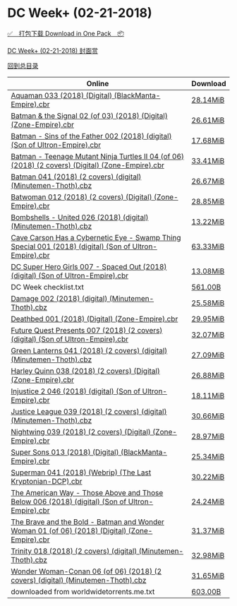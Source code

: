 # DC Week+ (02-21-2018)

[✅&emsp;打包下载 Download in One Pack&emsp;📦](https://pan.baidu.com/s/1jKjC2Cu)

[DC Week+ (02-21-2018) 封面赏](/https://github.com/alicewish/markdown/blob/master/cover/DC-Week-02-21-2018-Covers.md)



[回到总目录](https://github.com/alicewish/markdown/blob/master/Catalogs.md)



Online | Download
--- | ---
[Aquaman 033 (2018) (Digital) (BlackManta-Empire).cbr](https://github.com/alicewish/markdown/blob/master/comic/Aquaman-033-2018-Digital-BlackManta-Empire-cbr.md) | [28.14MiB](https://pan.baidu.com/s/1jKjC2Cu#list/path=%2FDC%20Week%202018%20Q1%2FDC%20Week%2B%20%2802-21-2018%29%2F%E3%82%B7%E3%82%AD%E3%82%BD%E3%82%AF%E3%82%A6%E3%82%BB%E3%82%A6%E3%82%AA%E3%82%A4%E3%82%B3%E3%82%A6%E3%82%BB%E3%82%AD%E3%82%B7%E3%82%BB%E3%82%B1%E3%82%A4%E3%82%A2%E3%82%BD%E3%82%B9%E3%82%B9%E3%82%BF%E3%82%B1%E3%82%A2%E3%82%B9%E3%82%BB%E3%82%B3%E3%82%A4%E3%82%AF%E3%82%AD%E3%82%BF%E3%82%A8&parentPath=%2FDC%20Week%202018%20Q1)
[Batman & the Signal 02 (of 03) (2018) (Digital) (Zone-Empire).cbr](https://github.com/alicewish/markdown/blob/master/comic/Batman-Signal-02-of-03-2018-Digital-Zone-Empire-cbr.md) | [26.61MiB](https://pan.baidu.com/s/1jKjC2Cu#list/path=%2FDC%20Week%202018%20Q1%2FDC%20Week%2B%20%2802-21-2018%29%2F%E3%82%A8%E3%82%B1%E3%82%AB%E3%82%A4%E3%82%BD%E3%82%B5%E3%82%B7%E3%82%AA%E3%82%BF%E3%82%B1%E3%82%AB%E3%82%A2%E3%82%B3%E3%82%AB%E3%82%A2%E3%82%BF%E3%82%B1%E3%82%AA%E3%82%B1%E3%82%BB%E3%82%B3%E3%82%BF%E3%82%AA%E3%82%B3%E3%82%A8%E3%82%BD%E3%82%B9%E3%82%AD%E3%82%AD%E3%82%B3%E3%82%A4%E3%82%B3&parentPath=%2FDC%20Week%202018%20Q1)
[Batman - Sins of the Father 002 (2018) (digital) (Son of Ultron-Empire).cbr](https://github.com/alicewish/markdown/blob/master/comic/Batman-Sins-of-Father-002-2018-digital-Son-of-Ultron-Empire-cbr.md) | [17.68MiB](https://pan.baidu.com/s/1jKjC2Cu#list/path=%2FDC%20Week%202018%20Q1%2FDC%20Week%2B%20%2802-21-2018%29%2F%E3%82%BB%E3%82%BD%E3%82%B1%E3%82%A4%E3%82%B5%E3%82%AA%E3%82%BD%E3%82%B9%E3%82%B5%E3%82%AF%E3%82%B7%E3%82%B7%E3%82%AD%E3%82%A4%E3%82%A8%E3%82%A8%E3%82%B1%E3%82%A8%E3%82%A8%E3%82%A6%E3%82%AB%E3%82%B9%E3%82%A2%E3%82%A2%E3%82%B9%E3%82%B3%E3%82%AD%E3%82%A6%E3%82%B7%E3%82%B3%E3%82%B5%E3%82%A2&parentPath=%2FDC%20Week%202018%20Q1)
[Batman - Teenage Mutant Ninja Turtles II 04 (of 06) (2018) (2 covers) (Digital) (Zone-Empire).cbr](https://github.com/alicewish/markdown/blob/master/comic/Batman-Teenage-Mutant-Ninja-Turtles-II-04-of-06-2018-2-covers-Digital-Zone-Empire-cbr.md) | [33.41MiB](https://pan.baidu.com/s/1jKjC2Cu#list/path=%2FDC%20Week%202018%20Q1%2FDC%20Week%2B%20%2802-21-2018%29%2F%E3%82%B9%E3%82%B3%E3%82%A8%E3%82%BD%E3%82%B5%E3%82%B3%E3%82%B7%E3%82%BF%E3%82%AD%E3%82%A6%E3%82%B1%E3%82%B3%E3%82%B7%E3%82%B9%E3%82%A6%E3%82%BB%E3%82%B7%E3%82%B5%E3%82%B9%E3%82%A8%E3%82%B3%E3%82%A2%E3%82%AB%E3%82%AA%E3%82%B3%E3%82%A6%E3%82%AB%E3%82%BB%E3%82%A2%E3%82%AF%E3%82%B7%E3%82%AB&parentPath=%2FDC%20Week%202018%20Q1)
[Batman 041 (2018) (2 covers) (digital) (Minutemen-Thoth).cbz](https://github.com/alicewish/markdown/blob/master/comic/Batman-041-2018-2-covers-digital-Minutemen-Thoth-cbz.md) | [26.67MiB](https://pan.baidu.com/s/1jKjC2Cu#list/path=%2FDC%20Week%202018%20Q1%2FDC%20Week%2B%20%2802-21-2018%29%2F%E3%82%B3%E3%82%AA%E3%82%B9%E3%82%AF%E3%82%AA%E3%82%A4%E3%82%B1%E3%82%AF%E3%82%B9%E3%82%B7%E3%82%A2%E3%82%BB%E3%82%B9%E3%82%A6%E3%82%A4%E3%82%A2%E3%82%BB%E3%82%A6%E3%82%BF%E3%82%AB%E3%82%AF%E3%82%BB%E3%82%B1%E3%82%B5%E3%82%B5%E3%82%AB%E3%82%A4%E3%82%AD%E3%82%A6%E3%82%A8%E3%82%A8%E3%82%A4&parentPath=%2FDC%20Week%202018%20Q1)
[Batwoman 012 (2018) (2 covers) (Digital) (Zone-Empire).cbr](https://github.com/alicewish/markdown/blob/master/comic/Batwoman-012-2018-2-covers-Digital-Zone-Empire-cbr.md) | [28.85MiB](https://pan.baidu.com/s/1jKjC2Cu#list/path=%2FDC%20Week%202018%20Q1%2FDC%20Week%2B%20%2802-21-2018%29%2F%E3%82%BB%E3%82%A8%E3%82%AB%E3%82%BB%E3%82%B5%E3%82%AF%E3%82%AD%E3%82%B9%E3%82%A2%E3%82%A4%E3%82%B7%E3%82%A6%E3%82%BD%E3%82%B3%E3%82%A6%E3%82%BD%E3%82%AA%E3%82%B7%E3%82%A8%E3%82%AA%E3%82%AB%E3%82%B5%E3%82%A2%E3%82%A2%E3%82%A2%E3%82%B1%E3%82%AA%E3%82%A8%E3%82%BF%E3%82%A2%E3%82%B9%E3%82%BD&parentPath=%2FDC%20Week%202018%20Q1)
[Bombshells - United 026 (2018) (digital) (Minutemen-Thoth).cbz](https://github.com/alicewish/markdown/blob/master/comic/Bombshells-United-026-2018-digital-Minutemen-Thoth-cbz.md) | [13.22MiB](https://pan.baidu.com/s/1jKjC2Cu#list/path=%2FDC%20Week%202018%20Q1%2FDC%20Week%2B%20%2802-21-2018%29%2F%E3%82%B5%E3%82%A8%E3%82%A6%E3%82%B7%E3%82%A2%E3%82%AB%E3%82%A6%E3%82%BB%E3%82%A6%E3%82%AB%E3%82%AB%E3%82%AA%E3%82%A6%E3%82%B9%E3%82%BF%E3%82%B7%E3%82%BB%E3%82%AA%E3%82%BB%E3%82%AB%E3%82%A2%E3%82%BF%E3%82%BD%E3%82%A6%E3%82%B5%E3%82%B1%E3%82%B5%E3%82%B3%E3%82%A4%E3%82%A2%E3%82%AF%E3%82%BD&parentPath=%2FDC%20Week%202018%20Q1)
[Cave Carson Has a Cybernetic Eye - Swamp Thing Special 001 (2018) (digital) (Son of Ultron-Empire).cbr](https://github.com/alicewish/markdown/blob/master/comic/Cave-Carson-Has-a-Cybernetic-Eye-Swamp-Thing-Special-001-2018-digital-Son-of-Ultron-Empire-cbr.md) | [63.33MiB](https://pan.baidu.com/s/1jKjC2Cu#list/path=%2FDC%20Week%202018%20Q1%2FDC%20Week%2B%20%2802-21-2018%29%2F%E3%82%A4%E3%82%B9%E3%82%B3%E3%82%AF%E3%82%AB%E3%82%A4%E3%82%B9%E3%82%A2%E3%82%AD%E3%82%AD%E3%82%BB%E3%82%B5%E3%82%BF%E3%82%BD%E3%82%B5%E3%82%B9%E3%82%AF%E3%82%A2%E3%82%AF%E3%82%B3%E3%82%A8%E3%82%B5%E3%82%A8%E3%82%A6%E3%82%B5%E3%82%AB%E3%82%A2%E3%82%B5%E3%82%AF%E3%82%B3%E3%82%B3%E3%82%B3&parentPath=%2FDC%20Week%202018%20Q1)
[DC Super Hero Girls 007 - Spaced Out (2018) (digital) (Son of Ultron-Empire).cbr](https://github.com/alicewish/markdown/blob/master/comic/DC-Super-Hero-Girls-007-Spaced-Out-2018-digital-Son-of-Ultron-Empire-cbr.md) | [13.08MiB](https://pan.baidu.com/s/1jKjC2Cu#list/path=%2FDC%20Week%202018%20Q1%2FDC%20Week%2B%20%2802-21-2018%29%2F%E3%82%B1%E3%82%AA%E3%82%BF%E3%82%B7%E3%82%AD%E3%82%BD%E3%82%AA%E3%82%AB%E3%82%A6%E3%82%AD%E3%82%A8%E3%82%AF%E3%82%BB%E3%82%A2%E3%82%B9%E3%82%B3%E3%82%BD%E3%82%AA%E3%82%A6%E3%82%AF%E3%82%AA%E3%82%BB%E3%82%BD%E3%82%A6%E3%82%B7%E3%82%BD%E3%82%AA%E3%82%B9%E3%82%AF%E3%82%AB%E3%82%AA%E3%82%B5&parentPath=%2FDC%20Week%202018%20Q1)
DC Week checklist.txt | [561.00B](https://pan.baidu.com/s/1jKjC2Cu#list/path=%2FDC%20Week%202018%20Q1%2FDC%20Week%2B%20%2802-21-2018%29%2F%E3%82%B5%E3%82%A2%E3%82%B7%E3%82%B9%E3%82%AD%E3%82%AD%E3%82%B9%E3%82%B7%E3%82%B5%E3%82%AB%E3%82%B1%E3%82%BD%E3%82%A2%E3%82%B7%E3%82%BD%E3%82%B5%E3%82%B9%E3%82%B1%E3%82%BD%E3%82%AD%E3%82%A6%E3%82%A4%E3%82%A8%E3%82%B5%E3%82%BF%E3%82%BB%E3%82%AF%E3%82%A2%E3%82%A6%E3%82%AB%E3%82%AF%E3%82%A2&parentPath=%2FDC%20Week%202018%20Q1)
[Damage 002 (2018) (digital) (Minutemen-Thoth).cbz](https://github.com/alicewish/markdown/blob/master/comic/Damage-002-2018-digital-Minutemen-Thoth-cbz.md) | [25.58MiB](https://pan.baidu.com/s/1jKjC2Cu#list/path=%2FDC%20Week%202018%20Q1%2FDC%20Week%2B%20%2802-21-2018%29%2F%E3%82%B1%E3%82%B5%E3%82%BB%E3%82%B7%E3%82%AF%E3%82%B5%E3%82%AF%E3%82%AA%E3%82%B3%E3%82%A4%E3%82%AB%E3%82%AD%E3%82%BD%E3%82%AF%E3%82%A6%E3%82%BD%E3%82%BB%E3%82%BF%E3%82%B7%E3%82%AB%E3%82%B3%E3%82%AB%E3%82%AB%E3%82%A4%E3%82%B9%E3%82%BB%E3%82%B3%E3%82%A2%E3%82%B3%E3%82%BD%E3%82%A8%E3%82%B3&parentPath=%2FDC%20Week%202018%20Q1)
[Deathbed 001 (2018) (Digital) (Zone-Empire).cbr](https://github.com/alicewish/markdown/blob/master/comic/Deathbed-001-2018-Digital-Zone-Empire-cbr.md) | [29.95MiB](https://pan.baidu.com/s/1jKjC2Cu#list/path=%2FDC%20Week%202018%20Q1%2FDC%20Week%2B%20%2802-21-2018%29%2F%E3%82%BB%E3%82%AA%E3%82%B5%E3%82%BF%E3%82%B5%E3%82%B9%E3%82%AB%E3%82%AD%E3%82%AF%E3%82%B7%E3%82%A2%E3%82%AB%E3%82%AF%E3%82%A4%E3%82%AA%E3%82%A6%E3%82%B9%E3%82%B9%E3%82%BF%E3%82%AB%E3%82%AD%E3%82%AF%E3%82%B3%E3%82%AD%E3%82%B7%E3%82%A6%E3%82%A2%E3%82%B7%E3%82%BF%E3%82%A8%E3%82%BD%E3%82%BD&parentPath=%2FDC%20Week%202018%20Q1)
[Future Quest Presents 007 (2018) (2 covers) (digital) (Son of Ultron-Empire).cbr](https://github.com/alicewish/markdown/blob/master/comic/Future-Quest-Presents-007-2018-2-covers-digital-Son-of-Ultron-Empire-cbr.md) | [32.07MiB](https://pan.baidu.com/s/1jKjC2Cu#list/path=%2FDC%20Week%202018%20Q1%2FDC%20Week%2B%20%2802-21-2018%29%2F%E3%82%A6%E3%82%A8%E3%82%AB%E3%82%AD%E3%82%B5%E3%82%A6%E3%82%A8%E3%82%BF%E3%82%A6%E3%82%A6%E3%82%B9%E3%82%B5%E3%82%AA%E3%82%AB%E3%82%AB%E3%82%B1%E3%82%AD%E3%82%BF%E3%82%AB%E3%82%BD%E3%82%B7%E3%82%BD%E3%82%A6%E3%82%A2%E3%82%AA%E3%82%A2%E3%82%BF%E3%82%BF%E3%82%A8%E3%82%A2%E3%82%AD%E3%82%B9&parentPath=%2FDC%20Week%202018%20Q1)
[Green Lanterns 041 (2018) (2 covers) (digital) (Minutemen-Thoth).cbz](https://github.com/alicewish/markdown/blob/master/comic/Green-Lanterns-041-2018-2-covers-digital-Minutemen-Thoth-cbz.md) | [27.09MiB](https://pan.baidu.com/s/1jKjC2Cu#list/path=%2FDC%20Week%202018%20Q1%2FDC%20Week%2B%20%2802-21-2018%29%2F%E3%82%B3%E3%82%AA%E3%82%AF%E3%82%AF%E3%82%B1%E3%82%B3%E3%82%AD%E3%82%B7%E3%82%B1%E3%82%B1%E3%82%A8%E3%82%B3%E3%82%A6%E3%82%A6%E3%82%B1%E3%82%B1%E3%82%B1%E3%82%BF%E3%82%A2%E3%82%AD%E3%82%BF%E3%82%B9%E3%82%BD%E3%82%BB%E3%82%B1%E3%82%BD%E3%82%A4%E3%82%BB%E3%82%B7%E3%82%AF%E3%82%AA%E3%82%AB&parentPath=%2FDC%20Week%202018%20Q1)
[Harley Quinn 038 (2018) (2 covers) (Digital) (Zone-Empire).cbr](https://github.com/alicewish/markdown/blob/master/comic/Harley-Quinn-038-2018-2-covers-Digital-Zone-Empire-cbr.md) | [26.88MiB](https://pan.baidu.com/s/1jKjC2Cu#list/path=%2FDC%20Week%202018%20Q1%2FDC%20Week%2B%20%2802-21-2018%29%2F%E3%82%A4%E3%82%BB%E3%82%AB%E3%82%B9%E3%82%B3%E3%82%A8%E3%82%B1%E3%82%B5%E3%82%B9%E3%82%A2%E3%82%B5%E3%82%B5%E3%82%AF%E3%82%B1%E3%82%BB%E3%82%A6%E3%82%A8%E3%82%A2%E3%82%A8%E3%82%BD%E3%82%AF%E3%82%A8%E3%82%BF%E3%82%BF%E3%82%A4%E3%82%B1%E3%82%AA%E3%82%A2%E3%82%BF%E3%82%AD%E3%82%B7%E3%82%A6&parentPath=%2FDC%20Week%202018%20Q1)
[Injustice 2 046 (2018) (digital) (Son of Ultron-Empire).cbr](https://github.com/alicewish/markdown/blob/master/comic/Injustice-2-046-2018-digital-Son-of-Ultron-Empire-cbr.md) | [18.11MiB](https://pan.baidu.com/s/1jKjC2Cu#list/path=%2FDC%20Week%202018%20Q1%2FDC%20Week%2B%20%2802-21-2018%29%2F%E3%82%A2%E3%82%B9%E3%82%A8%E3%82%A6%E3%82%B9%E3%82%B5%E3%82%AB%E3%82%AB%E3%82%AA%E3%82%B7%E3%82%A6%E3%82%A4%E3%82%B5%E3%82%B9%E3%82%A6%E3%82%BB%E3%82%BD%E3%82%AD%E3%82%AF%E3%82%B9%E3%82%BB%E3%82%A6%E3%82%B7%E3%82%B3%E3%82%BB%E3%82%B7%E3%82%BB%E3%82%A4%E3%82%BF%E3%82%B7%E3%82%A8%E3%82%A4&parentPath=%2FDC%20Week%202018%20Q1)
[Justice League 039 (2018) (2 covers) (digital) (Minutemen-Thoth).cbz](https://github.com/alicewish/markdown/blob/master/comic/Justice-League-039-2018-2-covers-digital-Minutemen-Thoth-cbz.md) | [30.66MiB](https://pan.baidu.com/s/1jKjC2Cu#list/path=%2FDC%20Week%202018%20Q1%2FDC%20Week%2B%20%2802-21-2018%29%2F%E3%82%AB%E3%82%A2%E3%82%B7%E3%82%A6%E3%82%B5%E3%82%B3%E3%82%A8%E3%82%AB%E3%82%A4%E3%82%A6%E3%82%BB%E3%82%B7%E3%82%B3%E3%82%AB%E3%82%AD%E3%82%B5%E3%82%AF%E3%82%AA%E3%82%BB%E3%82%B9%E3%82%AD%E3%82%A2%E3%82%B5%E3%82%A8%E3%82%BF%E3%82%A4%E3%82%B9%E3%82%B9%E3%82%B9%E3%82%A4%E3%82%A8%E3%82%B3&parentPath=%2FDC%20Week%202018%20Q1)
[Nightwing 039 (2018) (2 covers) (Digital) (Zone-Empire).cbr](https://github.com/alicewish/markdown/blob/master/comic/Nightwing-039-2018-2-covers-Digital-Zone-Empire-cbr.md) | [28.97MiB](https://pan.baidu.com/s/1jKjC2Cu#list/path=%2FDC%20Week%202018%20Q1%2FDC%20Week%2B%20%2802-21-2018%29%2F%E3%82%A8%E3%82%A4%E3%82%B3%E3%82%AA%E3%82%BF%E3%82%B1%E3%82%B7%E3%82%AD%E3%82%B3%E3%82%A6%E3%82%B7%E3%82%A8%E3%82%B3%E3%82%BF%E3%82%A8%E3%82%AF%E3%82%A2%E3%82%AD%E3%82%B1%E3%82%A8%E3%82%AA%E3%82%BF%E3%82%BD%E3%82%B7%E3%82%AD%E3%82%A6%E3%82%BB%E3%82%AD%E3%82%AF%E3%82%BD%E3%82%B3%E3%82%BF&parentPath=%2FDC%20Week%202018%20Q1)
[Super Sons 013 (2018) (Digital) (BlackManta-Empire).cbr](https://github.com/alicewish/markdown/blob/master/comic/Super-Sons-013-2018-Digital-BlackManta-Empire-cbr.md) | [25.34MiB](https://pan.baidu.com/s/1jKjC2Cu#list/path=%2FDC%20Week%202018%20Q1%2FDC%20Week%2B%20%2802-21-2018%29%2F%E3%82%AB%E3%82%AB%E3%82%B9%E3%82%B9%E3%82%AA%E3%82%B3%E3%82%A4%E3%82%B3%E3%82%AF%E3%82%AD%E3%82%B5%E3%82%A8%E3%82%B5%E3%82%B5%E3%82%B5%E3%82%B3%E3%82%B5%E3%82%AF%E3%82%A6%E3%82%AB%E3%82%BB%E3%82%A8%E3%82%A4%E3%82%B7%E3%82%BB%E3%82%B5%E3%82%AD%E3%82%BF%E3%82%A2%E3%82%A8%E3%82%AD%E3%82%A4&parentPath=%2FDC%20Week%202018%20Q1)
[Superman 041 (2018) (Webrip) (The Last Kryptonian-DCP).cbr](https://github.com/alicewish/markdown/blob/master/comic/Superman-041-2018-Webrip-Last-Kryptonian-DCP-cbr.md) | [30.22MiB](https://pan.baidu.com/s/1jKjC2Cu#list/path=%2FDC%20Week%202018%20Q1%2FDC%20Week%2B%20%2802-21-2018%29%2F%E3%82%B7%E3%82%B7%E3%82%A6%E3%82%AD%E3%82%B9%E3%82%B5%E3%82%A8%E3%82%B1%E3%82%B1%E3%82%B1%E3%82%BF%E3%82%A4%E3%82%A4%E3%82%A8%E3%82%AF%E3%82%B1%E3%82%A6%E3%82%AA%E3%82%AB%E3%82%A6%E3%82%B9%E3%82%AF%E3%82%A2%E3%82%B1%E3%82%A4%E3%82%B3%E3%82%AD%E3%82%B5%E3%82%AD%E3%82%B9%E3%82%AF%E3%82%AB&parentPath=%2FDC%20Week%202018%20Q1)
[The American Way - Those Above and Those Below 006 (2018) (digital) (Son of Ultron-Empire).cbr](https://github.com/alicewish/markdown/blob/master/comic/American-Way-Those-Above-Those-Below-006-2018-digital-Son-of-Ultron-Empire-cbr.md) | [24.24MiB](https://pan.baidu.com/s/1jKjC2Cu#list/path=%2FDC%20Week%202018%20Q1%2FDC%20Week%2B%20%2802-21-2018%29%2F%E3%82%AF%E3%82%A6%E3%82%BD%E3%82%B9%E3%82%AA%E3%82%BD%E3%82%B1%E3%82%A8%E3%82%A4%E3%82%A2%E3%82%B1%E3%82%A8%E3%82%AA%E3%82%B7%E3%82%AF%E3%82%B9%E3%82%AF%E3%82%AA%E3%82%A2%E3%82%BF%E3%82%AD%E3%82%B3%E3%82%AF%E3%82%A6%E3%82%B5%E3%82%B7%E3%82%BF%E3%82%BF%E3%82%BF%E3%82%AA%E3%82%B1%E3%82%B1&parentPath=%2FDC%20Week%202018%20Q1)
[The Brave and the Bold - Batman and Wonder Woman 01 (of 06) (2018) (Digital) (Zone-Empire).cbr](https://github.com/alicewish/markdown/blob/master/comic/Brave-Bold-Batman-Wonder-Woman-01-of-06-2018-Digital-Zone-Empire-cbr.md) | [31.37MiB](https://pan.baidu.com/s/1jKjC2Cu#list/path=%2FDC%20Week%202018%20Q1%2FDC%20Week%2B%20%2802-21-2018%29%2F%E3%82%BB%E3%82%BD%E3%82%B3%E3%82%BB%E3%82%BD%E3%82%AF%E3%82%BF%E3%82%BD%E3%82%B5%E3%82%AB%E3%82%A2%E3%82%B7%E3%82%A2%E3%82%A8%E3%82%AB%E3%82%A6%E3%82%AF%E3%82%B7%E3%82%A2%E3%82%A8%E3%82%AD%E3%82%BD%E3%82%AA%E3%82%AF%E3%82%AB%E3%82%BD%E3%82%B7%E3%82%B7%E3%82%BF%E3%82%A4%E3%82%AF%E3%82%AB&parentPath=%2FDC%20Week%202018%20Q1)
[Trinity 018 (2018) (2 covers) (digital) (Minutemen-Thoth).cbz](https://github.com/alicewish/markdown/blob/master/comic/Trinity-018-2018-2-covers-digital-Minutemen-Thoth-cbz.md) | [32.98MiB](https://pan.baidu.com/s/1jKjC2Cu#list/path=%2FDC%20Week%202018%20Q1%2FDC%20Week%2B%20%2802-21-2018%29%2F%E3%82%B1%E3%82%B5%E3%82%BF%E3%82%AB%E3%82%AB%E3%82%BB%E3%82%BD%E3%82%B5%E3%82%BB%E3%82%BF%E3%82%B7%E3%82%AA%E3%82%AF%E3%82%AB%E3%82%B5%E3%82%A8%E3%82%B5%E3%82%BD%E3%82%A2%E3%82%B7%E3%82%B5%E3%82%B3%E3%82%AD%E3%82%BB%E3%82%AA%E3%82%B1%E3%82%AD%E3%82%BF%E3%82%BB%E3%82%AB%E3%82%AD%E3%82%AD&parentPath=%2FDC%20Week%202018%20Q1)
[Wonder Woman-Conan 06 (of 06) (2018) (2 covers) (digital) (Minutemen-Thoth).cbz](https://github.com/alicewish/markdown/blob/master/comic/Wonder-Woman-Conan-06-of-06-2018-2-covers-digital-Minutemen-Thoth-cbz.md) | [31.65MiB](https://pan.baidu.com/s/1jKjC2Cu#list/path=%2FDC%20Week%202018%20Q1%2FDC%20Week%2B%20%2802-21-2018%29%2F%E3%82%BF%E3%82%BB%E3%82%BB%E3%82%AA%E3%82%B5%E3%82%A4%E3%82%AD%E3%82%BF%E3%82%AF%E3%82%A8%E3%82%B5%E3%82%B1%E3%82%A2%E3%82%AA%E3%82%B1%E3%82%B9%E3%82%A4%E3%82%BD%E3%82%B5%E3%82%AB%E3%82%B9%E3%82%AB%E3%82%A8%E3%82%B3%E3%82%BD%E3%82%A4%E3%82%B1%E3%82%AD%E3%82%A2%E3%82%A6%E3%82%B1%E3%82%B1&parentPath=%2FDC%20Week%202018%20Q1)
downloaded from worldwidetorrents.me.txt | [603.00B](https://pan.baidu.com/s/1jKjC2Cu#list/path=%2FDC%20Week%202018%20Q1%2FDC%20Week%2B%20%2802-21-2018%29%2F%E3%82%AB%E3%82%A2%E3%82%AA%E3%82%A2%E3%82%AB%E3%82%B5%E3%82%BF%E3%82%AD%E3%82%AB%E3%82%AA%E3%82%BB%E3%82%BB%E3%82%A2%E3%82%B5%E3%82%B9%E3%82%BF%E3%82%A4%E3%82%AF%E3%82%A6%E3%82%AF%E3%82%A4%E3%82%AD%E3%82%AF%E3%82%BD%E3%82%BD%E3%82%A2%E3%82%B3%E3%82%BB%E3%82%B5%E3%82%B3%E3%82%BB%E3%82%BB&parentPath=%2FDC%20Week%202018%20Q1)